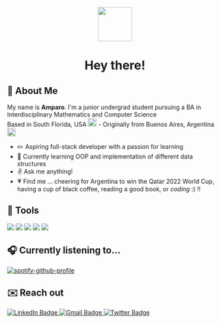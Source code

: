 <div id="header" align="center"> 
  <img src="https://media.giphy.com/media/jt8mEC6Kffbwbv2tNH/giphy.gif" width="80">
  <h1> Hey there! </>
</div>

## :cherry_blossom: About Me
My name is **Amparo**. I'm a junior undergrad student pursuing a BA in Interdisciplinary Mathematics and Computer Science <br>
Based in South Florida, USA <img src="https://user-images.githubusercontent.com/96999371/202937066-9c92351c-d31e-4076-952f-7a60e083b9f7.png" width="20"> - Originally from Buenos Aires, Argentina <img src="https://user-images.githubusercontent.com/96999371/202937097-94f73653-3934-4267-9c91-1890d2c8041f.png" width="20">

- :pencil2: Aspiring full-stack developer with a passion for learning
- :seedling: Currently learning OOP and implementation of different data structures
- :v: Ask me anything!
- :heartpulse: Find me ... cheering for Argentina to win the Qatar 2022 World Cup, having a cup of black coffee, reading a good book, or _coding_ :) !!

## :wrench: Tools
<img src="https://img.shields.io/badge/VSCode-0078D4?style=for-the-badge&logo=visual%20studio%20code&logoColor=white"> <img src="https://img.shields.io/badge/C-00599C?style=for-the-badge&logo=c&logoColor=white"> <img src="https://img.shields.io/badge/C%2B%2B-00599C?style=for-the-badge&logo=c%2B%2B&logoColor=white"> <img src="https://img.shields.io/badge/Python-FFD43B?style=for-the-badge&logo=python&logoColor=blue"> <img src="https://img.shields.io/badge/R-276DC3?style=for-the-badge&logo=r&logoColor=white">

## :headphones: Currently listening to...
[![spotify-github-profile](https://spotify-github-profile.vercel.app/api/view?uid=ampigp&cover_image=true&theme=novatorem&show_offline=false&background_color=121212&bar_color=53b14f&bar_color_cover=true)](https://github.com/kittinan/spotify-github-profile)

## :envelope: Reach out
<div id="badges">
  <a href="https://www.linkedin.com/in/amparogpastore/">
    <img src="https://img.shields.io/badge/LinkedIn-blue?style=for-the-badge&logo=linkedin&logoColor=white" alt="LinkedIn Badge"/>
  </a>
  <a href="mailto:agodoypastore@gmail.com">
    <img src="https://img.shields.io/badge/Gmail-D14836?style=for-the-badge&logo=gmail&logoColor=white" alt="Gmail Badge"/>
  </a>
  <a href="https://twitter.com/amparomp3">
    <img src="https://img.shields.io/badge/Twitter-blue?style=for-the-badge&logo=twitter&logoColor=white" alt="Twitter Badge"/>
  </a>
</div>
